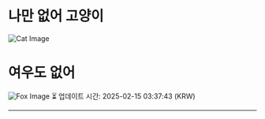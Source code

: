 
# 나만 없어 고양이

![Cat Image](https://cdn2.thecatapi.com/images/dlm.jpg)

# 여우도 없어
![Fox Image](https://randomfox.ca/images/113.jpg)
⏳ 업데이트 시간: 2025-02-15 03:37:43 (KRW)

---
